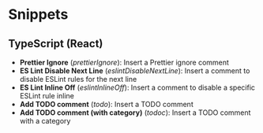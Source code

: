 # Snippets

## TypeScript (React)

- **Prettier Ignore** (_prettierIgnore_): Insert a Prettier ignore comment
- **ES Lint Disable Next Line** (_eslintDisableNextLine_): Insert a comment to disable ESLint rules for the next line
- **ES Lint Inline Off** (_eslintInlineOff_): Insert a comment to disable a specific ESLint rule inline
- **Add TODO comment** (_todo_): Insert a TODO comment
- **Add TODO comment (with category)** (_todoc_): Insert a TODO comment with a category
